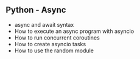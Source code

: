 ## Python - Async

* async and await syntax
* How to execute an async program with asyncio
* How to run concurrent coroutines
* How to create asyncio tasks
* How to use the random module
